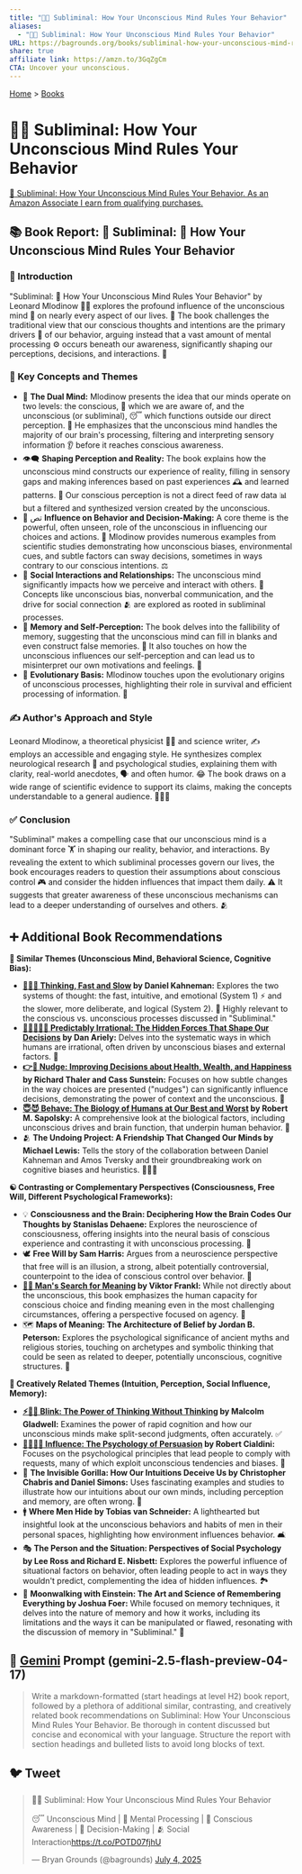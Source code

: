 ```yaml
---
title: "🤫🧠 Subliminal: How Your Unconscious Mind Rules Your Behavior"
aliases:
  - "🤫🧠 Subliminal: How Your Unconscious Mind Rules Your Behavior"
URL: https://bagrounds.org/books/subliminal-how-your-unconscious-mind-rules-your-behavior
share: true
affiliate link: https://amzn.to/3GqZgCm
CTA: Uncover your unconscious.
---
```

[Home](../index.md) > [Books](./index.md)  
# 🤫🧠 Subliminal: How Your Unconscious Mind Rules Your Behavior  
[🛒 Subliminal: How Your Unconscious Mind Rules Your Behavior. As an Amazon Associate I earn from qualifying purchases.](https://amzn.to/3GqZgCm)  
  
## 📚 Book Report: 🧠 Subliminal: 🤔 How Your Unconscious Mind Rules Your Behavior  
  
### 📌 Introduction  
  
"Subliminal: 🤔 How Your Unconscious Mind Rules Your Behavior" by Leonard Mlodinow 👨‍🔬 explores the profound influence of the unconscious mind 🤯 on nearly every aspect of our lives. 📖 The book challenges the traditional view that our conscious thoughts and intentions are the primary drivers 🚗 of our behavior, arguing instead that a vast amount of mental processing ⚙️ occurs beneath our awareness, significantly shaping our perceptions, decisions, and interactions. 🤝  
  
### 🔑 Key Concepts and Themes  
  
* 🧠 **The Dual Mind:** Mlodinow presents the idea that our minds operate on two levels: the conscious, 👀 which we are aware of, and the unconscious (or subliminal), 😴 which functions outside our direct perception. 🧠 He emphasizes that the unconscious mind handles the majority of our brain's processing, filtering and interpreting sensory information 👂 before it reaches conscious awareness.  
* 👁️‍🗨️ **Shaping Perception and Reality:** The book explains how the unconscious mind constructs our experience of reality, filling in sensory gaps and making inferences based on past experiences 🕰️ and learned patterns. 🧩 Our conscious perception is not a direct feed of raw data 📊 but a filtered and synthesized version created by the unconscious.  
* 🧑‍ تص **Influence on Behavior and Decision-Making:** A core theme is the powerful, often unseen, role of the unconscious in influencing our choices and actions. 🎯 Mlodinow provides numerous examples from scientific studies demonstrating how unconscious biases, environmental cues, and subtle factors can sway decisions, sometimes in ways contrary to our conscious intentions. ⚖️  
* 🤝 **Social Interactions and Relationships:** The unconscious mind significantly impacts how we perceive and interact with others. 🥰 Concepts like unconscious bias, nonverbal communication, and the drive for social connection 🫂 are explored as rooted in subliminal processes.  
* 💾 **Memory and Self-Perception:** The book delves into the fallibility of memory, suggesting that the unconscious mind can fill in blanks and even construct false memories. 🤥 It also touches on how the unconscious influences our self-perception and can lead us to misinterpret our own motivations and feelings. 🤔  
* 🧬 **Evolutionary Basis:** Mlodinow touches upon the evolutionary origins of unconscious processes, highlighting their role in survival and efficient processing of information. 🐒  
  
### ✍️ Author's Approach and Style  
  
Leonard Mlodinow, a theoretical physicist 👨‍🔬 and science writer, ✍️ employs an accessible and engaging style. He synthesizes complex neurological research 🧠 and psychological studies, explaining them with clarity, real-world anecdotes, 🗣️ and often humor. 😂 The book draws on a wide range of scientific evidence to support its claims, making the concepts understandable to a general audience. 🧑‍🤝‍🧑  
  
### ✅ Conclusion  
  
"Subliminal" makes a compelling case that our unconscious mind is a dominant force 🏋️ in shaping our reality, behavior, and interactions. By revealing the extent to which subliminal processes govern our lives, the book encourages readers to question their assumptions about conscious control 🎮 and consider the hidden influences that impact them daily. ⚠️ It suggests that greater awareness of these unconscious mechanisms can lead to a deeper understanding of ourselves and others. 🫂  
  
## ➕ Additional Book Recommendations  
  
**🤝 Similar Themes (Unconscious Mind, Behavioral Science, Cognitive Bias):**  
  
* **[🤔🐇🐢 Thinking, Fast and Slow](./thinking-fast-and-slow.md) by Daniel Kahneman:** Explores the two systems of thought: the fast, intuitive, and emotional (System 1) ⚡ and the slower, more deliberate, and logical (System 2). 🐢 Highly relevant to the conscious vs. unconscious processes discussed in "Subliminal."  
* **[🔮🤷🏼‍♀️🤪 Predictably Irrational: The Hidden Forces That Shape Our Decisions](./predictably-irrational.md) by Dan Ariely:** Delves into the systematic ways in which humans are irrational, often driven by unconscious biases and external factors. 🤔  
* **[👉🤏 Nudge: Improving Decisions about Health, Wealth, and Happiness](./nudge.md) by Richard Thaler and Cass Sunstein:** Focuses on how subtle changes in the way choices are presented ("nudges") can significantly influence decisions, demonstrating the power of context and the unconscious. 🎯  
* **[😇😈 Behave: The Biology of Humans at Our Best and Worst](./behave-the-biology-of-humans-at-our-best-and-worst.md) by Robert M. Sapolsky:** A comprehensive look at the biological factors, including unconscious drives and brain function, that underpin human behavior. 🧬  
* 🫂 **The Undoing Project: A Friendship That Changed Our Minds by Michael Lewis:** Tells the story of the collaboration between Daniel Kahneman and Amos Tversky and their groundbreaking work on cognitive biases and heuristics. 🧑‍🤝‍🧑  
  
**☯️ Contrasting or Complementary Perspectives (Consciousness, Free Will, Different Psychological Frameworks):**  
  
* 💡 **Consciousness and the Brain: Deciphering How the Brain Codes Our Thoughts by Stanislas Dehaene:** Explores the neuroscience of consciousness, offering insights into the neural basis of conscious experience and contrasting it with unconscious processing. 🧠  
* 🕊️ **Free Will by Sam Harris:** Argues from a neuroscience perspective that free will is an illusion, a strong, albeit potentially controversial, counterpoint to the idea of conscious control over behavior. 🧠  
* **[🔦💡 Man's Search for Meaning](./mans-search-for-meaning.md) by Viktor Frankl:** While not directly about the unconscious, this book emphasizes the human capacity for conscious choice and finding meaning even in the most challenging circumstances, offering a perspective focused on agency. 🌟  
* 🗺️ **Maps of Meaning: The Architecture of Belief by Jordan B. Peterson:** Explores the psychological significance of ancient myths and religious stories, touching on archetypes and symbolic thinking that could be seen as related to deeper, potentially unconscious, cognitive structures. 🔱  
  
**🎨 Creatively Related Themes (Intuition, Perception, Social Influence, Memory):**  
  
* **[⚡🚫💭 Blink: The Power of Thinking Without Thinking](./blink-the-power-of-thinking-without-thinking.md) by Malcolm Gladwell:** Examines the power of rapid cognition and how our unconscious minds make split-second judgments, often accurately. ✅  
* **[🍃🧠🤝🏼 Influence: The Psychology of Persuasion](./influence.md) by Robert Cialdini:** Focuses on the psychological principles that lead people to comply with requests, many of which exploit unconscious tendencies and biases. 🤖  
* 🙈 **The Invisible Gorilla: How Our Intuitions Deceive Us by Christopher Chabris and Daniel Simons:** Uses fascinating examples and studies to illustrate how our intuitions about our own minds, including perception and memory, are often wrong. 🙉  
* 🚹 **Where Men Hide by Tobias van Schneider:** A lighthearted but insightful look at the unconscious behaviors and habits of men in their personal spaces, highlighting how environment influences behavior. 🛋️  
* 🎭 **The Person and the Situation: Perspectives of Social Psychology by Lee Ross and Richard E. Nisbett:** Explores the powerful influence of situational factors on behavior, often leading people to act in ways they wouldn't predict, complementing the idea of hidden influences. 🏞️  
* 🧠 **Moonwalking with Einstein: The Art and Science of Remembering Everything by Joshua Foer:** While focused on memory techniques, it delves into the nature of memory and how it works, including its limitations and the ways it can be manipulated or flawed, resonating with the discussion of memory in "Subliminal." 💾  
  
## 💬 [Gemini](../software/gemini.md) Prompt (gemini-2.5-flash-preview-04-17)  
> Write a markdown-formatted (start headings at level H2) book report, followed by a plethora of additional similar, contrasting, and creatively related book recommendations on Subliminal: How Your Unconscious Mind Rules Your Behavior. Be thorough in content discussed but concise and economical with your language. Structure the report with section headings and bulleted lists to avoid long blocks of text.  
  
## 🐦 Tweet  
<blockquote class="twitter-tweet" data-theme="dark"><p lang="en" dir="ltr">🤫🧠 Subliminal: How Your Unconscious Mind Rules Your Behavior<br><br>😴 Unconscious Mind | 🧠 Mental Processing | 👀 Conscious Awareness | 🚦 Decision-Making | 🫂 Social Interaction<a href="https://t.co/POTD07fjhU">https://t.co/POTD07fjhU</a></p>&mdash; Bryan Grounds (@bagrounds) <a href="https://twitter.com/bagrounds/status/1941033611362447497?ref_src=twsrc%5Etfw">July 4, 2025</a></blockquote> <script async src="https://platform.twitter.com/widgets.js" charset="utf-8"></script>